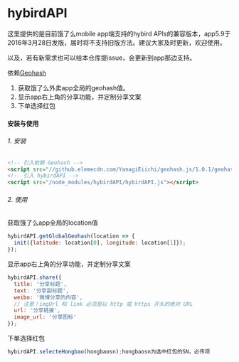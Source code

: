 # hybirdAPI

这里提供的是目前饿了么mobile app端支持的hybird APIs的兼容版本，app5.9于2016年3月28日发版，届时将不支持旧版方法。建议大家及时更新，欢迎使用。

以及，若有新需求也可以给本仓库提issue，会更新到app那边支持。

依赖[Geohash](https://github.com/YanagiEiichi/geohash.js)

1. 获取饿了么外卖app全局的geohash值。
2. 显示app右上角的分享功能，并定制分享文案
3. 下单选择红包

#### 安装与使用

###### 1. 安装

```html
<!-- 引入依赖 Geohash -->
<script src="//github.elemecdn.com/YanagiEiichi/geohash.js/1.0.1/geohash.js"></script>
<!-- 引入 hybirdAPI -->
<script src="/node_modules/hybirdAPI/hybirdAPI.js"></script>
```

###### 2. 使用

获取饿了么app全局的location值

```js
hybirdAPI.getGlobalGeohash(location => {
  init({latitude: location[0], longitude: location[1]});
});
```

显示app右上角的分享功能，并定制分享文案

```js
hybirdAPI.share({
  title: '分享标题',
  text: '分享副标题',
  weibo: '微博分享的内容',
  // 注意！imgUrl 和 link 必须是以 http 或 https 开头的绝对 URL
  url: '分享链接',
  image_url: '分享图标'
});
```

下单选择红包
```js
hybirdAPI.selecteHongbao(hongbaosn);hongbaosn为选中红包的SN，必传项
```
